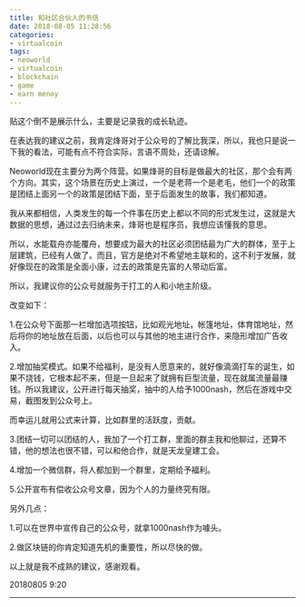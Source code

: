 ```yaml
---
title: 和社区合伙人的书信
date: 2018-08-05 11:28:56
categories:
- virtualcoin
tags:
- neoworld
- virtualcoin
- blockchain
- game
- earn menoy
---
```

贴这个倒不是展示什么，主要是记录我的成长轨迹。

<!-- more -->

在表达我的建议之前，我肯定烽哥对于公众号的了解比我深，所以，我也只是说一下我的看法，可能有点不符合实际，言语不周处，还请谅解。

Neoworld现在主要分为两个阵营。如果烽哥的目标是做最大的社区，那个会有两个方向。其实，这个场景在历史上演过，一个是老蒋一个是老毛，他们一个的政策是团结上面另一个的政策是团结下面，至于后面发生的故事，我们都知道。

我从来都相信，人类发生的每一个件事在历史上都以不同的形式发生过，这就是大数据的思想，通过过去归纳未来，烽哥也是程序员，我想应该懂我的意思。

所以，水能载舟亦能覆舟，想要成为最大的社区必须团结最为广大的群体，至于上层建筑，已经有人做了。而且，官方是绝对不希望地主联和的，这不利于发展，就好像现在的政策是全面小康，过去的政策是先富的人带动后富。

所以，我建议你的公众号就服务于打工的人和小地主阶级。

改变如下：

1.在公众号下面那一栏增加选项按钮，比如观光地址，帐篷地址，体育馆地址，然后将你的地址放在后面，以后也可以与其他的地主进行合作，来隐形增加广告收入。

2.增加抽奖模式。如果不给福利，是没有人愿意来的，就好像滴滴打车的诞生，如果不烧钱，它根本起不来，但是一旦起来了就拥有巨型流量，现在就属流量最赚钱。所以我建议，公开进行每天抽奖，抽中的人给予1000nash，然后在游戏中交易，截图发到公众号上。

而幸运儿就用公式来计算，比如群里的活跃度，贡献。

3.团结一切可以团结的人，我加了一个打工群，里面的群主我和他聊过，还算不错，他的想法也很不错，可以和他合作，就是天龙皇建工会。

4.增加一个微信群，将人都加到一个群里，定期给予福利。

5.公开宣布有偿收公众号文章，因为个人的力量终究有限。

另外几点：

1.可以在世界中宣传自己的公众号，就拿1000nash作为噱头。

2.做区块链的你肯定知道先机的重要性，所以尽快的做。

以上就是我不成熟的建议，感谢观看。

20180805 9:20

*****
